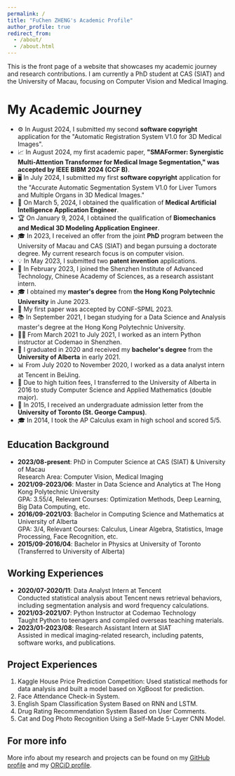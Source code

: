 ```yaml
---
permalink: /
title: "FuChen ZHENG's Academic Profile"
author_profile: true
redirect_from: 
  - /about/
  - /about.html
---
```


This is the front page of a website that showcases my academic journey and research contributions. I am currently a PhD student at CAS (SIAT) and the University of Macau, focusing on Computer Vision and Medical Imaging.

My Academic Journey
======
- ⚙️ In August 2024, I submitted my second **software copyright** application for the "Automatic Registration System V1.0 for 3D Medical Images".
- 📈 In August 2024, my first academic paper, **"SMAFormer: Synergistic Multi-Attention Transformer for Medical Image Segmentation," was accepted by IEEE BIBM 2024 (CCF B)**.
- 🖥️ In July 2024, I submitted my first **software copyright** application for the "Accurate Automatic Segmentation System V1.0 for Liver Tumors and Multiple Organs in 3D Medical Images."
- 🤖 On March 5, 2024, I obtained the qualification of **Medical Artificial Intelligence Application Engineer**.
- 🏆 On January 9, 2024, I obtained the qualification of **Biomechanics and Medical 3D Modeling Application Engineer**.
- 🎓 In 2023, I received an offer from the joint **PhD** program between the University of Macau and CAS (SIAT) and began pursuing a doctorate degree. My current research focus is on computer vision.
- 💡 In May 2023, I submitted two **patent invention** applications.
- 🔬 In February 2023, I joined the Shenzhen Institute of Advanced Technology, Chinese Academy of Sciences, as a research assistant intern.
- 🎓 I obtained my **master's degree** from **the Hong Kong Polytechnic University** in June 2023.
- 📝 My first paper was accepted by CONF-SPML 2023.
- 📚 In September 2021, I began studying for a Data Science and Analysis master's degree at the Hong Kong Polytechnic University.
-  👩‍🏫 From March 2021 to July 2021, I worked as an intern Python instructor at Codemao in Shenzhen.
-  🎉 I graduated in 2020 and received my **bachelor's degree** from the **University of Alberta** in early 2021.
-  📊 From July 2020 to November 2020, I worked as a data analyst intern at Tencent in BeiJing.
-  💼 Due to high tuition fees, I transferred to the University of Alberta in 2016 to study Computer Science and Applied Mathematics (double major).
-  📜 In 2015, I received an undergraduate admission letter from the **University of Toronto (St. George Campus)**.
-  🎓 In 2014, I took the AP Calculus exam in high school and scored 5/5.


Education Background
------
- **2023/08-present**: PhD in Computer Science at CAS (SIAT) & University of Macau  
  Research Area: Computer Vision, Medical Imaging
- **2021/09-2023/06**: Master in Data Science and Analytics at The Hong Kong Polytechnic University  
  GPA: 3.55/4, Relevant Courses: Optimization Methods, Deep Learning, Big Data Computing, etc.
- **2016/09-2021/03**: Bachelor in Computing Science and Mathematics at University of Alberta  
  GPA: 3/4, Relevant Courses: Calculus, Linear Algebra, Statistics, Image Processing, Face Recognition, etc.
- **2015/09-2016/04**: Bachelor in Physics at University of Toronto (Transferred to University of Alberta)

Working Experiences
------
- **2020/07-2020/11**: Data Analyst Intern at Tencent  
  Conducted statistical analysis about Tencent news retrieval behaviors, including segmentation analysis and word frequency calculations.
- **2021/03-2021/07**: Python Instructor at Codemao Technology  
  Taught Python to teenagers and compiled overseas teaching materials.
- **2023/01-2023/08**: Research Assistant Intern at SIAT  
  Assisted in medical imaging-related research, including patents, software works, and publications.

Project Experiences
------
1. Kaggle House Price Prediction Competition: Used statistical methods for data analysis and built a model based on XgBoost for prediction.
2. Face Attendance Check-in System.
3. English Spam Classification System Based on RNN and LSTM.
4. Drug Rating Recommendation System Based on User Comments.
5. Cat and Dog Photo Recognition Using a Self-Made 5-Layer CNN Model.

For more info
------
More info about my research and projects can be found on my [GitHub profile](https://github.com/lzeeorno) and my [ORCiD profile](https://orcid.org/0009-0001-8589-7026).


